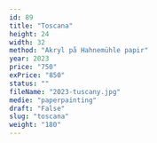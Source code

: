 ```yaml
---
id: 89
title: "Toscana"
height: 24
width: 32
method: "Akryl på Hahnemühle papir"
year: 2023
price: "750"
exPrice: "850"
status: ""
fileName: "2023-tuscany.jpg"
medie: "paperpainting"
draft: "False"
slug: "toscana"
weight: "180"
---
```

